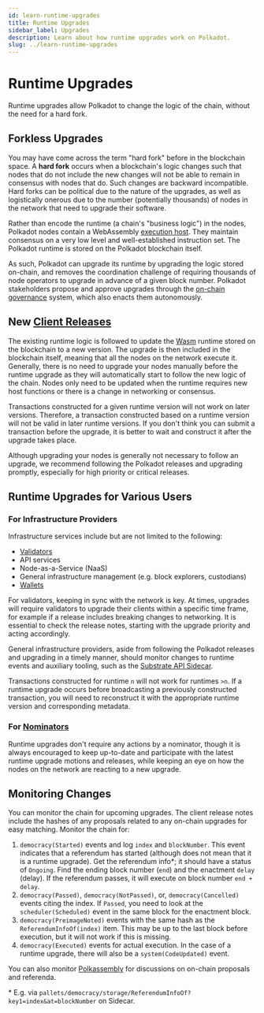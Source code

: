 ```yaml
---
id: learn-runtime-upgrades
title: Runtime Upgrades
sidebar_label: Upgrades
description: Learn about how runtime upgrades work on Polkadot.
slug: ../learn-runtime-upgrades
---
```


# Runtime Upgrades

Runtime upgrades allow Polkadot to change the logic of the chain, without the need for a hard fork.

## Forkless Upgrades

You may have come across the term "hard fork" before in the blockchain space. A **hard fork** occurs
when a blockchain's logic changes such that nodes that do not include the new changes will not be
able to remain in consensus with nodes that do. Such changes are backward incompatible. Hard forks
can be political due to the nature of the upgrades, as well as logistically onerous due to the
number (potentially thousands) of nodes in the network that need to upgrade their software.

Rather than encode the runtime (a chain's "business logic") in the nodes, Polkadot nodes contain a
WebAssembly [execution host](learn-polkadot-host). They maintain consensus on a very low level and
well-established instruction set. The Polkadot runtime is stored on the Polkadot blockchain itself.

As such, Polkadot can upgrade its runtime by upgrading the logic stored on-chain, and removes the
coordination challenge of requiring thousands of node operators to upgrade in advance of a given
block number. Polkadot stakeholders propose and approve upgrades through the
[on-chain governance](learn-governance.md) system, which also enacts them autonomously.

## New [Client Releases](https://github.com/paritytech/polkadot/releases)

The existing runtime logic is followed to update the [Wasm](learn-wasm.md) runtime stored on the
blockchain to a new version. The upgrade is then included in the blockchain itself, meaning that all
the nodes on the network execute it. Generally, there is no need to upgrade your nodes manually
before the runtime upgrade as they will automatically start to follow the new logic of the chain.
Nodes only need to be updated when the runtime requires new host functions or there is a change in
networking or consensus.

Transactions constructed for a given runtime version will not work on later versions. Therefore, a
transaction constructed based on a runtime version will not be valid in later runtime versions. If
you don't think you can submit a transaction before the upgrade, it is better to wait and construct
it after the upgrade takes place.

Although upgrading your nodes is generally not necessary to follow an upgrade, we recommend
following the Polkadot releases and upgrading promptly, especially for high priority or critical
releases.

## Runtime Upgrades for Various Users

### For Infrastructure Providers

Infrastructure services include but are not limited to the following:

- [Validators](../maintain/maintain-guides-how-to-upgrade.md)
- API services
- Node-as-a-Service (NaaS)
- General infrastructure management (e.g. block explorers, custodians)
- [Wallets](../build/build-wallets.md)

For validators, keeping in sync with the network is key. At times, upgrades will require validators
to upgrade their clients within a specific time frame, for example if a release includes breaking
changes to networking. It is essential to check the release notes, starting with the upgrade
priority and acting accordingly.

General infrastructure providers, aside from following the Polkadot releases and upgrading in a
timely manner, should monitor changes to runtime events and auxiliary tooling, such as the
[Substrate API Sidecar](https://github.com/paritytech/substrate-api-sidecar).

Transactions constructed for runtime `n` will not work for runtimes `>n`. If a runtime upgrade
occurs before broadcasting a previously constructed transaction, you will need to reconstruct it with
the appropriate runtime version and corresponding metadata.

### For [Nominators](../maintain/maintain-guides-how-to-nominate-polkadot.md)

Runtime upgrades don't require any actions by a nominator, though it is always encouraged to keep
up-to-date and participate with the latest runtime upgrade motions and releases, while keeping an
eye on how the nodes on the network are reacting to a new upgrade.

## Monitoring Changes

You can monitor the chain for upcoming upgrades. The client release notes include the hashes of any
proposals related to any on-chain upgrades for easy matching. Monitor the chain for:

1. `democracy(Started)` events and log `index` and `blockNumber`. This event indicates that a
   referendum has started (although does not mean that it is a runtime upgrade). Get the referendum
   info\*; it should have a status of `Ongoing`. Find the ending block number (`end`) and the
   enactment `delay` (delay). If the referendum passes, it will execute on block number `end +
   delay`.
2. `democracy(Passed)`, `democracy(NotPassed)`, or, `democracy(Cancelled)` events citing the index.
   If `Passed`, you need to look at the `scheduler(Scheduled)` event in the same block for the
   enactment block.
3. `democracy(PreimageNoted)` events with the same hash as the `ReferendumInfoOf(index)` item. This
   may be up to the last block before execution, but it will not work if this is missing.
4. `democracy(Executed)` events for actual execution. In the case of a runtime upgrade, there will
   also be a `system(CodeUpdated)` event.

You can also monitor [Polkassembly](https://polkadot.polkassembly.io/) for discussions on on-chain
proposals and referenda.

\* E.g. via `pallets/democracy/storage/ReferendumInfoOf?key1=index&at=blockNumber` on Sidecar.
